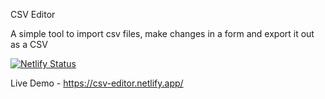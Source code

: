 CSV Editor

A simple tool to import csv files, make changes in a form and export it out as a CSV

[![Netlify Status](https://api.netlify.com/api/v1/badges/bd1aa4ba-37ca-4d66-bfd4-245ed34b2df1/deploy-status)](https://app.netlify.com/sites/csv-editor/deploys)

Live Demo - https://csv-editor.netlify.app/
